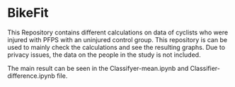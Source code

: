 # BikeFit

This Repository contains different calculations on data of cyclists who were injured with PFPS with an uninjured control group. This repository is can be used to mainly check the calculations and see the resulting graphs. Due to privacy issues, the data on the people in the study is not included.

The main result can be seen in the Classifyer-mean.ipynb and Classifier-difference.ipynb file.
